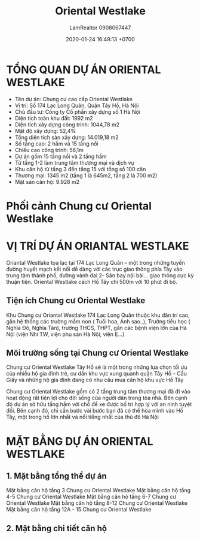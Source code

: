 ﻿---
layout: post
title:  "Oriental Westlake"
description: LamRealtor 0908067447 bán dự án căn hộ chung cư Oriental WestLake ở Hà Nội Tây Hồ Lạc Long Quân
image: /assets/roman-plaza/01-tong-quan.jpg
author: LamRealtor 0908067447
date:   2020-01-24 16:49:13 +0700
lang: vi
excerpt_separator: <!--more-->
categories: ha-noi tay-ho lac-long-quan
tags: ban du-an can-ho chung-cu
---

# TỔNG QUAN DỰ ÁN ORIENTAL WESTLAKE

* Tên dự án: Chung cư cao cấp Oriental Westlake
* Vị trí: Số 174 Lạc Long Quân, Quận Tây Hồ, Hà Nội
* Chủ đầu tư: Công ty Cổ phần xây dựng số 1 Hà Nội
* Diện tích toàn khu đất: 1992 m2
* Diện tích xây dựng công trình: 1044,78 m2
* Mật độ xây dựng: 52,4%
* Tổng diện tích sàn xây dựng: 14.019,18 m2
* Số tầng cao: 2 hầm và 15 tầng nổi
* Chiều cao công trình: 56,1m
* Dự án gồm 15 tầng nổi và 2 tầng hầm
* Từ tầng 1-2 làm trung tâm thương mại và dịch vụ
* Khu căn hộ từ tầng 3 đến tầng 15 với tổng số 100 căn
* Thương mại: 1345 m2 (tầng 1 là 645m2, tầng 2 là 700 m2)
* Mặt sàn căn hộ: 9.928 m2

# Phối cảnh Chung cư Oriental Westlake


# VỊ TRÍ DỰ ÁN ORIANTAL WESTLAKE

Oriantal Westlake tọa lạc tại 174 Lạc Long Quân – một trong những tuyến đường huyết mạch kết nối dễ dàng với các trục giao thông phía Tây vào trung tâm thành phố, đường vành đai 2- Sân bay nội bài… giao thông cực kỳ thuận tiện. Oriental Westlake cách Hồ Tây chỉ 500m với 10 phút đi bộ.

## Tiện ích Chung cư Oriental Westlake

Khu Chung cư Oriantal Westlake 174 Lạc Long Quân thuộc khu dân trí cao, gần hệ thống các trường mầm non ( Tuổi hoa, Ánh sao..), Trường tiểu học ( Nghĩa Đô, Nghĩa Tân), trường THCS, THPT, gần các bệnh viện lớn của Hà Nội (viện Nhi TW, viện phụ sản Hà Nội, viện E…)

## Môi trường sống tại Chung cư Oriental Westlake

Chung cư Oriental Westlake Tây Hồ sẽ là một trong những lựa chọn tối ưu của nhiều hộ gia đình trẻ, cư dân khu vực xung quanh quận Tây Hồ – Cầu Giấy và những hộ gia đình đang có nhu cầu mua căn hộ khu vực Hồ Tây

Chung cư Oriental Westlake gồm có 2 tầng trung tâm thương mại đã đi vào hoạt động rất tiện lợi cho đời sống của người dân trong tòa nhà. Bên cạnh đó dự án sở hữu tầng hầm với chỗ để xe được bố trí hợp lý với an ninh tuyệt đối. Bên cạnh đó, chỉ cần bước vài bước bạn đã có thể hòa mình vào Hồ Tây, một trong hồ lớn nhất  và nổi tiếng nhất của thủ đô Hà Nội

# MẶT BẰNG DỰ ÁN ORIENTAL WESTLAKE

## 1. Mặt bằng tổng thể dự án

Mặt bằng căn hộ tầng 3 Chung cư Oriental Westlake
Mặt bằng căn hộ tầng 4-5 Chung cư Oriental Westlake
Mặt bằng căn hộ tầng 6-7 Chung cư Oriental Westlake
Mặt bằng căn hộ tầng 8-12 Chung cư Oriental Westlake
Mặt bằng căn hộ tầng 12A - 15 Chung cư Oriental Westlake

## 2. Mặt bằng chi tiết căn hộ
